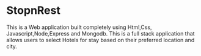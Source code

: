 # StopnRest
This is a Web application built completely using Html,Css, Javascript,Node,Express and Mongodb.
This is a full stack application that allows users to select Hotels for stay based on their preferred location and city.
